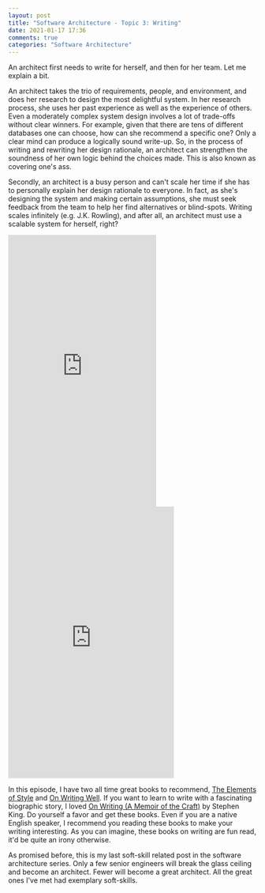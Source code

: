 ```yaml
---
layout: post
title: "Software Architecture - Topic 3: Writing"
date: 2021-01-17 17:36
comments: true
categories: "Software Architecture"
---
```

An architect first needs to write for herself, and then for her team. Let me explain a bit.

An architect takes the trio of requirements, people, and environment, and does her research to design the most delightful system. In her research process, she uses her past experience as well as the experience of others. Even a moderately complex system design involves a lot of trade-offs without clear winners. For example, given that there are tens of different databases one can choose, how can she recommend a specific one? Only a clear mind can produce a logically sound write-up. So, in the process of writing and rewriting her design rationale, an architect can strengthen the soundness of her own logic behind the choices made. This is also known as covering one's ass.

Secondly, an architect is a busy person and can't scale her time if she has to personally explain her design rationale to everyone. In fact, as she's designing the system and making certain assumptions, she must seek feedback from the team to help her find alternatives or blind-spots. Writing scales infinitely (e.g. J.K. Rowling), and after all, an architect must use a scalable system for herself, right?

<iframe type="text/html" widdatth="336" height="550" frameborder="0" allowfullscreen style="max-width:100%" src="https://read.amazon.ca/kp/card?asin=B07NPN5HTP&preview=inline&linkCode=kpe&ref_=cm_sw_r_kb_dp_TRBbGbF1JZ1FB" ></iframe>

<iframe type="text/html" width="336" height="550" frameborder="0" allowfullscreen style="max-width:100%" src="https://read.amazon.ca/kp/card?asin=B0090RVGW0&preview=inline&linkCode=kpe&ref_=cm_sw_r_kb_dp_cGBbGb41JPT2Z" ></iframe>


In this episode, I have two all time great books to recommend, [The Elements of Style](https://www.amazon.com/Elements-Style-William-Strunk-Jr/dp/194564401X) and [On Writing Well](https://www.amazon.com/Writing-Well-Classic-Guide-Nonfiction/dp/0060891548/ref=sr_1_1?crid=2CX22WLYQMRQ4&dchild=1&keywords=on+writing+well&qid=1610987519&s=books&sprefix=on+writing+%2Cstripbooks-intl-ship%2C194&sr=1-1). If you want to learn to write with a fascinating biographic story, I loved [On Writing (A Memoir of the Craft)](https://www.amazon.com/Writing-Memoir-Craft-Stephen-King/dp/1982159375/ref=pd_sbs_4?pd_rd_w=c3cVk&pf_rd_p=3ec6a47e-bf65-49f8-80f7-0d7c7c7ce2ca&pf_rd_r=4C1CJMPXT72EZ2Z0ZXAB&pd_rd_r=8c477446-3402-4789-8332-0b508abb7812&pd_rd_wg=TmVYV&pd_rd_i=1982159375&psc=1) by Stephen King. Do yourself a favor and get these books. Even if you are a native English speaker, I recommend you reading these books to make your writing interesting. As you can imagine, these books on writing are fun read, it'd be quite an irony otherwise.

As promised before, this is my last soft-skill related post in the software architecture series. Only a few senior engineers will break the glass ceiling and become an architect. Fewer will become a great architect. All the great ones I've met had exemplary soft-skills.
